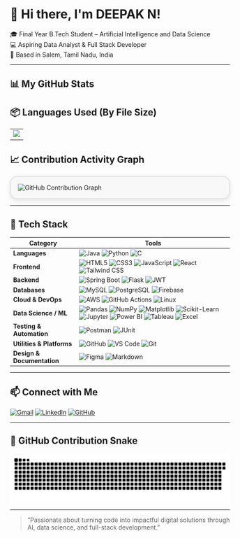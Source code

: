 # 👋 Hi there, I'm DEEPAK N!

🎓 Final Year B.Tech Student – Artificial Intelligence and Data Science  
💻 Aspiring Data Analyst & Full Stack Developer  
📍 Based in Salem, Tamil Nadu, India

---

## 📊 My GitHub Stats

<h2>📦 Languages Used (By File Size)</h2>
<table>
  <tr>
    <td>
      <img src="https://github-readme-stats.vercel.app/api/top-langs/?username=DeepakNS003&layout=compact&theme=radical" height="180">
    </td>
  </tr>
</table>
<h2>📈 Contribution Activity Graph</h2>

<div style="
  border: 2px solid #e0e0e0;
  border-radius: 16px;
  background-color: rgba(240, 240, 240, 0.4);
  padding: 16px;
  box-shadow: 0 4px 12px rgba(0, 0, 0, 0.1);
  overflow: hidden;
">

  <img src="https://github-readme-activity-graph.vercel.app/graph?username=DeepakNS003&theme=light&bg_color=00000000&color=000000&line=00BFFF&point=00BFFF&area=true&hide_border=true&radius=16" alt="GitHub Contribution Graph" />
  
</div>




---

## 🚀 Tech Stack

| Category               | Tools                                                                                                                                      |
|------------------------|---------------------------------------------------------------------------------------------------------------------------------------------|
| **Languages**          | ![Java](https://img.shields.io/badge/Java-007396?logo=java&logoColor=white) ![Python](https://img.shields.io/badge/Python-3776AB?logo=python&logoColor=white) ![C](https://img.shields.io/badge/C-00599C?logo=c&logoColor=white) |
| **Frontend**           | ![HTML5](https://img.shields.io/badge/HTML5-E34F26?logo=html5&logoColor=white) ![CSS3](https://img.shields.io/badge/CSS3-1572B6?logo=css3&logoColor=white) ![JavaScript](https://img.shields.io/badge/JavaScript-F7DF1E?logo=javascript&logoColor=black) ![React](https://img.shields.io/badge/React-20232A?logo=react&logoColor=61DAFB) ![Tailwind CSS](https://img.shields.io/badge/TailwindCSS-06B6D4?logo=tailwindcss&logoColor=white) |
| **Backend**            | ![Spring Boot](https://img.shields.io/badge/Spring_Boot-6DB33F?logo=springboot&logoColor=white) ![Flask](https://img.shields.io/badge/Flask-000000?logo=flask&logoColor=white) ![JWT](https://img.shields.io/badge/JWT-black?logo=json-web-tokens&logoColor=white) |
| **Databases**          | ![MySQL](https://img.shields.io/badge/MySQL-4479A1?logo=mysql&logoColor=white) ![PostgreSQL](https://img.shields.io/badge/PostgreSQL-336791?logo=postgresql&logoColor=white) ![Firebase](https://img.shields.io/badge/Firebase-FFCA28?logo=firebase&logoColor=black) |
| **Cloud & DevOps**     | ![AWS](https://img.shields.io/badge/AWS-232F3E?logo=amazonaws&logoColor=white) ![GitHub Actions](https://img.shields.io/badge/GitHub_Actions-2088FF?logo=githubactions&logoColor=white) ![Linux](https://img.shields.io/badge/Linux-FCC624?logo=linux&logoColor=black) |
| **Data Science / ML**  | ![Pandas](https://img.shields.io/badge/Pandas-150458?logo=pandas&logoColor=white) ![NumPy](https://img.shields.io/badge/NumPy-013243?logo=numpy&logoColor=white) ![Matplotlib](https://img.shields.io/badge/Matplotlib-11557C?logo=matplotlib&logoColor=white) ![Scikit-Learn](https://img.shields.io/badge/Scikit--Learn-F7931E?logo=scikitlearn&logoColor=white) ![Jupyter](https://img.shields.io/badge/Jupyter-F37626?logo=jupyter&logoColor=white) ![Power BI](https://img.shields.io/badge/Power_BI-F2C811?logo=powerbi&logoColor=black) ![Tableau](https://img.shields.io/badge/Tableau-E97627?logo=tableau&logoColor=white) ![Excel](https://img.shields.io/badge/Excel-217346?logo=microsoft-excel&logoColor=white) |
| **Testing & Automation** | ![Postman](https://img.shields.io/badge/Postman-FF6C37?logo=postman&logoColor=white) ![JUnit](https://img.shields.io/badge/JUnit-25A162?logo=junit5&logoColor=white) |
| **Utilities & Platforms** | ![GitHub](https://img.shields.io/badge/GitHub-181717?logo=github&logoColor=white) ![VS Code](https://img.shields.io/badge/VS%20Code-007ACC?logo=visual-studio-code&logoColor=white) ![Git](https://img.shields.io/badge/Git-F05032?logo=git&logoColor=white) |
| **Design & Documentation** | ![Figma](https://img.shields.io/badge/Figma-F24E1E?logo=figma&logoColor=white) ![Markdown](https://img.shields.io/badge/Markdown-000000?logo=markdown&logoColor=white) |


---

## 📫 Connect with Me

[![Gmail](https://img.shields.io/badge/Gmail-D14836?logo=gmail&logoColor=white)](mailto:deepaknethaji01@gmail.com)
[![LinkedIn](https://img.shields.io/badge/LinkedIn-0A66C2?logo=linkedin&logoColor=white)](https://www.linkedin.com/in/deepak-nethaji-349a8a235/)
[![GitHub](https://img.shields.io/badge/GitHub-100000?logo=github&logoColor=white)](https://github.com/DeepakNS003)

---

## 🐍 GitHub Contribution Snake

![snake gif](https://github.com/DeepakNS003/DeepakNS003/blob/output/github-contribution-grid-snake.svg)

---

> “Passionate about turning code into impactful digital solutions through AI, data science, and full-stack development.”
<!--
**DeepakNS003/DeepakNS003** is a ✨ _special_ ✨ repository because its `README.md` (this file) appears on your GitHub profile.

Here are some ideas to get you started:

- 🔭 I’m currently working on ...
- 🌱 I’m currently learning ...
- 👯 I’m looking to collaborate on ...
- 🤔 I’m looking for help with ...
- 💬 Ask me about ...
- 📫 How to reach me: ...
- 😄 Pronouns: ...
- ⚡ Fun fact: ...
-->
